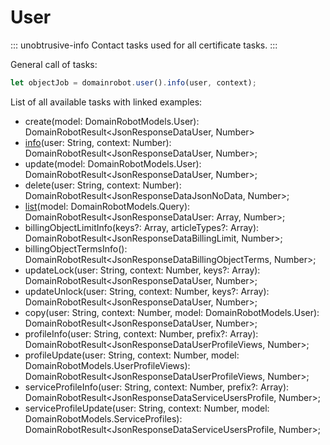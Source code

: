 # User

::: unobtrusive-info
Contact tasks used for all certificate tasks.
:::

General call of tasks:

```javascript
let objectJob = domainrobot.user().info(user, context);
```

List of all available tasks with linked examples:

* create(model: DomainRobotModels.User): DomainRobotResult<JsonResponseDataUser, Number>
* [info](https://github.com/InterNetX/js-domainrobot-sdk/blob/master/examples/user/UserInfo.js)(user: String, context: Number): DomainRobotResult<JsonResponseDataUser, Number>;
* update(model: DomainRobotModels.User): DomainRobotResult<JsonResponseDataUser, Number>; 
* delete(user: String, context: Number): DomainRobotResult<JsonResponseDataJsonNoData, Number>; 
* [list](https://github.com/InterNetX/js-domainrobot-sdk/blob/master/examples/user/UserList.js)(model: DomainRobotModels.Query):  DomainRobotResult<JsonResponseDataUser: Array, Number>;
* billingObjectLimitInfo(keys?: Array, articleTypes?: Array): DomainRobotResult<JsonResponseDataBillingLimit, Number>; 
* billingObjectTermsInfo(): DomainRobotResult<JsonResponseDataBillingObjectTerms, Number>; 
* updateLock(user: String, context: Number, keys?: Array): DomainRobotResult<JsonResponseDataUser, Number>; 
* updateUnlock(user: String, context: Number, keys?: Array): DomainRobotResult<JsonResponseDataUser, Number>; 
* copy(user: String, context: Number, model: DomainRobotModels.User): DomainRobotResult<JsonResponseDataUser, Number>; 
* profileInfo(user: String, context: Number, prefix?: Array): DomainRobotResult<JsonResponseDataUserProfileViews, Number>; 
* profileUpdate(user: String, context: Number, model: DomainRobotModels.UserProfileViews): DomainRobotResult<JsonResponseDataUserProfileViews, Number>; 
* serviceProfileInfo(user: String, context: Number, prefix?: Array): DomainRobotResult<JsonResponseDataServiceUsersProfile, Number>; 
* serviceProfileUpdate(user: String, context: Number, model: DomainRobotModels.ServiceProfiles): DomainRobotResult<JsonResponseDataServiceUsersProfile, Number>; 

